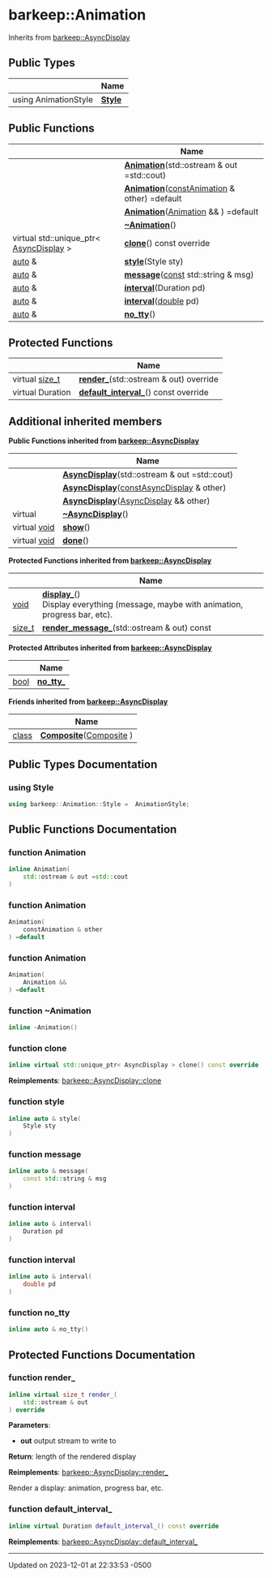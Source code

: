 # barkeep::Animation




Inherits from [barkeep::AsyncDisplay](api/Classes/classbarkeep_1_1_async_display.md)

## Public Types

<span class="api-table">

|                | Name           |
| -------------- | -------------- |
| using AnimationStyle | **[Style](api/Classes/classbarkeep_1_1_animation.md#using-style)**  |


</span>

## Public Functions

<span class="api-table">

|                | Name           |
| -------------- | -------------- |
| | **[Animation](api/Classes/classbarkeep_1_1_animation.md#function-animation)**(std::ostream & out =std::cout) |
| | **[Animation](api/Classes/classbarkeep_1_1_animation.md#function-animation)**([const](api/Classes/classbarkeep_1_1_counter.md)[Animation](api/Classes/classbarkeep_1_1_animation.md) & other) =default |
| | **[Animation](api/Classes/classbarkeep_1_1_animation.md#function-animation)**([Animation](api/Classes/classbarkeep_1_1_animation.md) && ) =default |
| | **[~Animation](api/Classes/classbarkeep_1_1_animation.md#function-~animation)**() |
| virtual std::unique_ptr< [AsyncDisplay](api/Classes/classbarkeep_1_1_async_display.md) > | **[clone](api/Classes/classbarkeep_1_1_animation.md#function-clone)**() const override |
| [auto](api/Classes/classbarkeep_1_1_counter.md) & | **[style](api/Classes/classbarkeep_1_1_animation.md#function-style)**(Style sty) |
| [auto](api/Classes/classbarkeep_1_1_counter.md) & | **[message](api/Classes/classbarkeep_1_1_animation.md#function-message)**([const](api/Classes/classbarkeep_1_1_counter.md) std::string & msg) |
| [auto](api/Classes/classbarkeep_1_1_counter.md) & | **[interval](api/Classes/classbarkeep_1_1_animation.md#function-interval)**(Duration pd) |
| [auto](api/Classes/classbarkeep_1_1_counter.md) & | **[interval](api/Classes/classbarkeep_1_1_animation.md#function-interval)**([double](api/Classes/classbarkeep_1_1_counter.md) pd) |
| [auto](api/Classes/classbarkeep_1_1_counter.md) & | **[no_tty](api/Classes/classbarkeep_1_1_animation.md#function-no_tty)**() |


</span>

## Protected Functions

<span class="api-table">

|                | Name           |
| -------------- | -------------- |
| virtual [size_t](api/Classes/classbarkeep_1_1_counter.md) | **[render_](api/Classes/classbarkeep_1_1_animation.md#function-render_)**(std::ostream & out) override |
| virtual Duration | **[default_interval_](api/Classes/classbarkeep_1_1_animation.md#function-default_interval_)**() const override |


</span>

## Additional inherited members

</span>

**Public Functions inherited from [barkeep::AsyncDisplay](api/Classes/classbarkeep_1_1_async_display.md)**

<span class="api-table">

|                | Name           |
| -------------- | -------------- |
| | **[AsyncDisplay](api/Classes/classbarkeep_1_1_async_display.md#function-asyncdisplay)**(std::ostream & out =std::cout) |
| | **[AsyncDisplay](api/Classes/classbarkeep_1_1_async_display.md#function-asyncdisplay)**([const](api/Classes/classbarkeep_1_1_counter.md)[AsyncDisplay](api/Classes/classbarkeep_1_1_async_display.md) & other) |
| | **[AsyncDisplay](api/Classes/classbarkeep_1_1_async_display.md#function-asyncdisplay)**([AsyncDisplay](api/Classes/classbarkeep_1_1_async_display.md) && other) |
| virtual | **[~AsyncDisplay](api/Classes/classbarkeep_1_1_async_display.md#function-~asyncdisplay)**() |
| virtual [void](api/Classes/classbarkeep_1_1_counter.md) | **[show](api/Classes/classbarkeep_1_1_async_display.md#function-show)**() |
| virtual [void](api/Classes/classbarkeep_1_1_counter.md) | **[done](api/Classes/classbarkeep_1_1_async_display.md#function-done)**() |


</span>

**Protected Functions inherited from [barkeep::AsyncDisplay](api/Classes/classbarkeep_1_1_async_display.md)**

<span class="api-table">

|                | Name           |
| -------------- | -------------- |
| [void](api/Classes/classbarkeep_1_1_counter.md) | **[display_](api/Classes/classbarkeep_1_1_async_display.md#function-display_)**()<br>Display everything (message, maybe with animation, progress bar, etc).  |
| [size_t](api/Classes/classbarkeep_1_1_counter.md) | **[render_message_](api/Classes/classbarkeep_1_1_async_display.md#function-render_message_)**(std::ostream & out) const |


</span>

**Protected Attributes inherited from [barkeep::AsyncDisplay](api/Classes/classbarkeep_1_1_async_display.md)**

<span class="api-table">

|                | Name           |
| -------------- | -------------- |
| [bool](api/Classes/classbarkeep_1_1_counter.md) | **[no_tty_](api/Classes/classbarkeep_1_1_async_display.md#variable-no_tty_)**  |


</span>

**Friends inherited from [barkeep::AsyncDisplay](api/Classes/classbarkeep_1_1_async_display.md)**

<span class="api-table">

|                | Name           |
| -------------- | -------------- |
| [class](api/Classes/classbarkeep_1_1_counter.md) | **[Composite](api/Classes/classbarkeep_1_1_async_display.md#friend-composite)**([Composite](api/Classes/classbarkeep_1_1_composite.md) )  |


</span>


## Public Types Documentation

### using Style

```cpp
using barkeep::Animation::Style =  AnimationStyle;
```


## Public Functions Documentation

### function Animation

```cpp
inline Animation(
    std::ostream & out =std::cout
)
```


### function Animation

```cpp
Animation(
    constAnimation & other
) =default
```


### function Animation

```cpp
Animation(
    Animation && 
) =default
```


### function ~Animation

```cpp
inline ~Animation()
```


### function clone

```cpp
inline virtual std::unique_ptr< AsyncDisplay > clone() const override
```


**Reimplements**: [barkeep::AsyncDisplay::clone](api/Classes/classbarkeep_1_1_async_display.md#function-clone)


### function style

```cpp
inline auto & style(
    Style sty
)
```


### function message

```cpp
inline auto & message(
    const std::string & msg
)
```


### function interval

```cpp
inline auto & interval(
    Duration pd
)
```


### function interval

```cpp
inline auto & interval(
    double pd
)
```


### function no_tty

```cpp
inline auto & no_tty()
```


## Protected Functions Documentation

### function render_

```cpp
inline virtual size_t render_(
    std::ostream & out
) override
```


**Parameters**: 

  * **out** output stream to write to 


**Return**: length of the rendered display 

**Reimplements**: [barkeep::AsyncDisplay::render_](api/Classes/classbarkeep_1_1_async_display.md#function-render_)


Render a display: animation, progress bar, etc. 


### function default_interval_

```cpp
inline virtual Duration default_interval_() const override
```


**Reimplements**: [barkeep::AsyncDisplay::default_interval_](api/Classes/classbarkeep_1_1_async_display.md#function-default_interval_)


-------------------------------

Updated on 2023-12-01 at 22:33:53 -0500